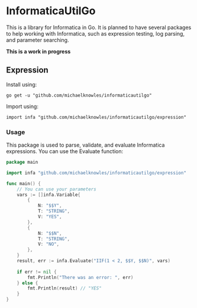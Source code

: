 # InformaticaUtilGo

This is a library for Informatica in Go. It is planned to have several packages to help working with Informatica, such
as expression testing, log parsing, and parameter searching.

**This is a work in progress**

## Expression

Install using:
```
go get -u "github.com/michaelknowles/informaticautilgo"
```

Import using:
```
import infa "github.com/michaelknowles/informaticautilgo/expression"
```

### Usage

This package is used to parse, validate, and evaluate Informatica expressions. You can use the Evaluate function:

```go
package main

import infa "github.com/michaelknowles/informaticautilgo/expression"

func main() {
	// You can use your parameters
	vars := []infa.Variable{
		{
			N: "$$Y",
			T: "STRING",
			V: "YES",
		},
		{
			N: "$$N",
			T: "STRING",
			V: "NO",
		},
	}
	result, err := infa.Evaluate("IIF(1 < 2, $$Y, $$N)", vars)
	
	if err != nil {
		fmt.Println("There was an error: ", err)
    } else {
		fmt.Println(result) // "YES"
    }
}

```